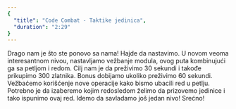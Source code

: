 ```yaml
---
{
  "title": "Code Combat - Taktike jedinica",
  "duration": "2:29"
}
---
```


Drago nam je što ste ponovo sa nama! Hajde da nastavimo. U novom veoma interesantnom nivou, nastavljamo vežbanje modula, ovog puta kombinujući ga sa petljom i redom. Cilj nam je da preživimo 30 sekundi i takođe prikupimo 300 zlatnika. Bonus dobijamo ukoliko preživimo 60 sekundi. Vežbaćemo korišćenje nove operacije kako bismo ubacili red u petlju. Potrebno je da izaberemo kojim redosledom želimo da prizovemo jedinice i tako ispunimo ovaj red. Idemo da savladamo još jedan nivo! Srećno!



